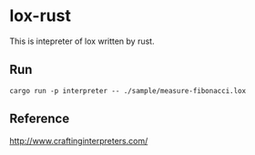 # lox-rust

This is intepreter of lox written by rust.

## Run

```
cargo run -p interpreter -- ./sample/measure-fibonacci.lox
```

## Reference

http://www.craftinginterpreters.com/
